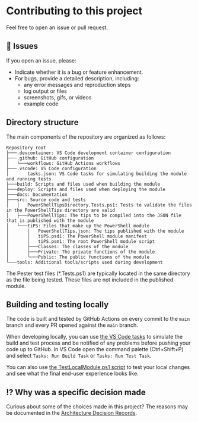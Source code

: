 # Contributing to this project

Feel free to open an issue or pull request.

## 🐛 Issues

If you open an issue, please:

- Indicate whether it is a bug or feature enhancement.
- For bugs, provide a detailed description, including:
  - any error messages and reproduction steps
  - log output or files
  - screenshots, gifs, or videos
  - example code

## Directory structure

The main components of the repository are organized as follows:

```text
Repository root
├───.devcontainer: VS Code development container configuration
├───.github: GitHub configuration
│   └───workflows: GitHub Actions workflows
├───.vscode: VS Code configuration
│       tasks.json: VS Code tasks for simulating building the module and running tests
├───build: Scripts and files used when building the module
├───deploy: Scripts and files used when deploying the module
├───docs: Documentation
├───src: Source code and tests
│   │   PowerShellTipsDirectory.Tests.ps1: Tests to validate the files in the PowerShellTips directory are valid
│   ├───PowerShellTips: The tips to be compiled into the JSON file that is published with the module
│   └───tiPS: Files that make up the PowerShell module
│       │   PowerShellTips.json: The tips published with the module
│       │   tiPS.psd1: The PowerShell module manifest
│       │   tiPS.psm1: The root PowerShell module script
│       ├───Classes: The classes of the module
│       ├───Private: The private functions of the module
│       └───Public: The public functions of the module
└───tools: Additional tools/scripts used during development
```

The Pester test files (*.Tests.ps1) are typically located in the same directory as the file being tested.
These files are not included in the published module.

## Building and testing locally

The code is built and tested by GitHub Actions on every commit to the `main` branch and every PR opened against the `main` branch.

When developing locally, you can use [the VS Code tasks](/.vscode/tasks.json) to simulate the build and test process and be notified of any problems before pushing your code up to GitHub.
In VS Code open the command palette (Ctrl+Shift+P) and select `Tasks: Run Build Task` or `Tasks: Run Test Task`.

You can also use [the TestLocalModule.ps1 script](/tools/TestLocalModule.ps1) to test your local changes and see what the final end-user experience looks like.

## ⁉ Why was a specific decision made

Curious about some of the choices made in this project?
The reasons may be documented in the [Architecture Decision Records](docs/ArchitectureDecisionRecords).
